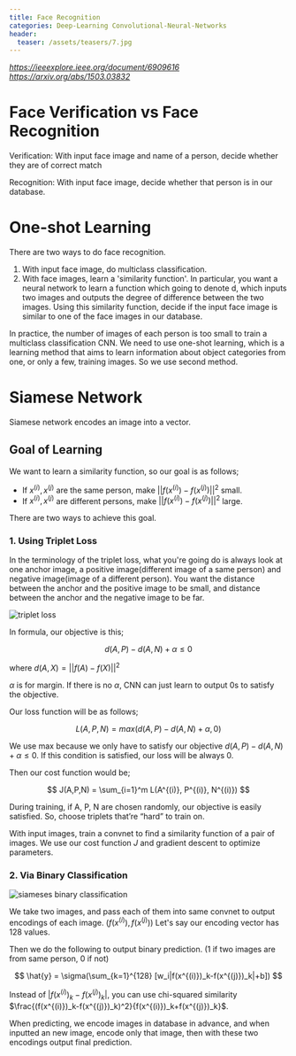 ```yaml
---
title: Face Recognition
categories: Deep-Learning Convolutional-Neural-Networks
header:
  teaser: /assets/teasers/7.jpg
---
```


*https://ieeexplore.ieee.org/document/6909616*
*https://arxiv.org/abs/1503.03832*

# Face Verification vs Face Recognition

Verification: With input face image and name of a person, decide whether they are of correct match

Recognition: With input face image, decide whether that person is in our database.

# One-shot Learning

There are two ways to do face recognition.

1. With input face image, do multiclass classification.
2. With face images, learn a 'similarity function'. In particular, you want a neural network to learn a function which going to denote d, which inputs two images and outputs the degree of difference between the two images. Using this similarity function, decide if the input face image is similar to one of the face images in our database.

In practice, the number of images of each person is too small to train a multiclass classification CNN. We need to use one-shot learning, which is a learning method that aims to learn information about object categories from one, or only a few, training images. So we use second method.

# Siamese Network

Siamese network encodes an image into a vector.

## Goal of Learning

We want to learn a similarity function, so our goal is as follows;

* If $x^{(i)}, x^{(j)}$ are the same person, make $||f(x^{(i)})-f(x^{(j)})||^2$ small.
* If $x^{(i)}, x^{(j)}$ are different persons, make $||f(x^{(i)})-f(x^{(j)})||^2$ large.

There are two ways to achieve this goal.

### 1. Using Triplet Loss

In the terminology of the triplet loss, what you're going do is always look at one anchor image, a positive image(different image of a same person) and negative image(image of a different person). You want the distance between the anchor and the positive image to be small, and distance between the anchor and the negative image to be far.

![triplet loss](https://lh3.googleusercontent.com/OeAQLgCdU-MFiX7L2WT1PqEFfXDX9F8KhYXHWlZ74AMBbVeGnB5cQ-ifD4rkSXN1i-5tRG6JBksERdv-bwO1S7gxiHoMkO2kBlNhp3WlAhN5sW96nf75xadThKUKt07exLbYpeSPaw=w2400)

In formula, our objective is this;

$$
d(A,P)-d(A,N) + \alpha \leq 0
$$

where $d(A,X)=||f(A)-f(X)||^2$

$\alpha$ is for margin. If there is no $\alpha$, CNN can just learn to output 0s to satisfy the objective.

Our loss function will be as follows;

$$
L(A,P,N) = max(d(A,P)-d(A,N) + \alpha, 0)
$$

We use max because we only have to satisfy our objective $d(A,P)-d(A,N) + \alpha \leq 0$. If this condition is satisfied, our loss will be always 0.

Then our cost function would be;

$$
J(A,P,N) = \sum_{i=1}^m L(A^{(i)}, P^{(i)}, N^{(i)})
$$

During training, if A, P, N are chosen randomly, our objective is easily satisfied. So, choose triplets that’re “hard” to train on.

With input images, train a convnet to find a similarity function of a pair of images. We use our cost function $J$ and gradient descent to optimize parameters.

### 2. Via Binary Classification

![siameses binary classification](https://lh3.googleusercontent.com/wgcWZOYbCZKE2qqUsOp3FMsfwNjJGfa20N5IszKl6-6pJL54gx7l5ciUjAc25EQSJE6CX5fGLx7XFrdGPddOqCsVGpO5ijkSvBXhZvujQyiBGWjbwh0eu7rl4gcf_mvIOJvz2sRUrw=w2400)

We take two images, and pass each of them into same convnet to output encodings of each image. ($f(x^{(i)}), f(x^{(j)})$) Let's say our encoding vector has 128 values.

Then we do the following to output binary prediction. (1 if two images are from same person, 0 if not)

$$
\hat{y} = \sigma(\sum_{k=1}^{128} [w_i|f(x^{(i)})_k-f(x^{(j)})_k|+b])
$$

Instead of $|f(x^{(i)})_k-f(x^{(j)})_k|$, you can use chi-squared similarity $\frac{(f(x^{(i)})_k-f(x^{(j)})_k)^2}{f(x^{(i)})_k+f(x^{(j)})_k}$.

When predicting, we encode images in database in advance, and when inputted an new image, encode only that image, then with these two encodings output final prediction.
